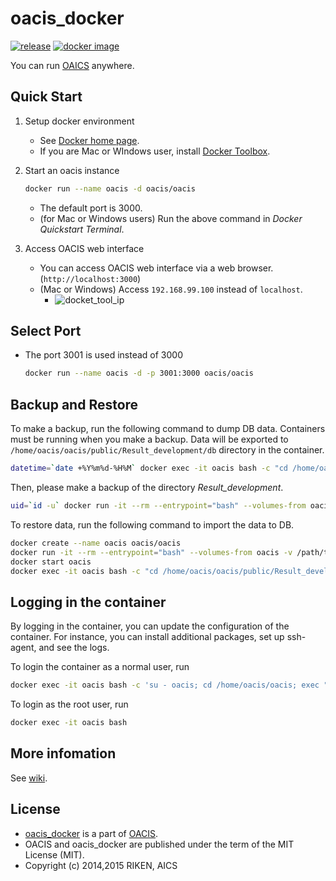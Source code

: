 # oacis_docker

[![release](https://img.shields.io/github/release/crest-cassia/oacis.svg)](https://github.com/crest-cassia/oacis/releases/latest)
[![docker image](http://img.shields.io/badge/docker_image-ready-brightgreen.svg)](https://registry.hub.docker.com/u/takeshiuchitane/oacis/)

You can run [OAICS](https://github.com/crest-cassia/oacis) anywhere.

## Quick Start

1. Setup docker environment

    - See [Docker home page](https://www.docker.com/).
    - If you are Mac or WIndows user, install [Docker Toolbox](https://www.docker.com/toolbox).

2. Start an oacis instance
    ```sh
    docker run --name oacis -d oacis/oacis
    ```

    - The default port is 3000.
    - (for Mac or Windows users) Run the above command in *Docker Quickstart Terminal*.

3. Access OACIS web interface

    - You can access OACIS web interface via a web browser.(`http://localhost:3000`)
    - (Mac or Windows) Access `192.168.99.100` instead of `localhost`.
        - ![docket_tool_ip](https://github.com/crest-cassia/oacis_docker/wiki/images/docker_tool_ip.png)


## Select Port

- The port 3001 is used instead of 3000
    ```sh
    docker run --name oacis -d -p 3001:3000 oacis/oacis
    ```

## Backup and Restore

To make a backup, run the following command to dump DB data.
Containers must be running when you make a backup.
Data will be exported to `/home/oacis/oacis/public/Result_development/db` directory in the container.

```sh
datetime=`date +%Y%m%d-%H%M` docker exec -it oacis bash -c "cd /home/oacis/oacis/public/Result_development; if [ ! -d db ]; then mkdir db; fi; cd db; mongodump --db oacis_development; mv dump dump-$datetime; chown -R oacis:oacis /home/oacis/oacis/public/Result_development/db"
```

Then, please make a backup of the directory *Result_development*.
```sh
uid=`id -u` docker run -it --rm --entrypoint="bash" --volumes-from oacis -v `pwd`:/backup oacis/oacis -c "rsync -av /home/oacis/oacis/public/Result_development /backup/; chown -R $uid:$uid /backup/Result_development"
```


To restore data, run the following command to import the data to DB.

```sh
docker create --name oacis oacis/oacis
docker run -it --rm --entrypoint="bash" --volumes-from oacis -v /path/to/dump_dir/Result_development:/backup oacis/oacis -c "rsync -av /backup/* /home/oacis/oacis/public/Result_development/"
docker start oacis
docker exec -it oacis bash -c "cd /home/oacis/oacis/public/Result_development/db/\`cd /home/oacis/oacis/public/Result_development/db; ls | grep dump | sort | tail -n 1\`/oacis_development; mongorestore --db oacis_development ."
```

## Logging in the container

By logging in the container, you can update the configuration of the container.
For instance, you can install additional packages, set up ssh-agent, and see the logs.

To login the container as a normal user, run

```sh
docker exec -it oacis bash -c 'su - oacis; cd /home/oacis/oacis; exec "bash && exit"'
```

To login as the root user, run

```sh
docker exec -it oacis bash
```

## More infomation

See [wiki](https://github.com/crest-cassia/oacis_docker/wiki).

## License

  - [oacis_docker](https://github.com/crest-cassia/oacis_docker) is a part of [OACIS](https://github.com/crest-cassia/oacis).
  - OACIS and oacis_docker are published under the term of the MIT License (MIT).
  - Copyright (c) 2014,2015 RIKEN, AICS

